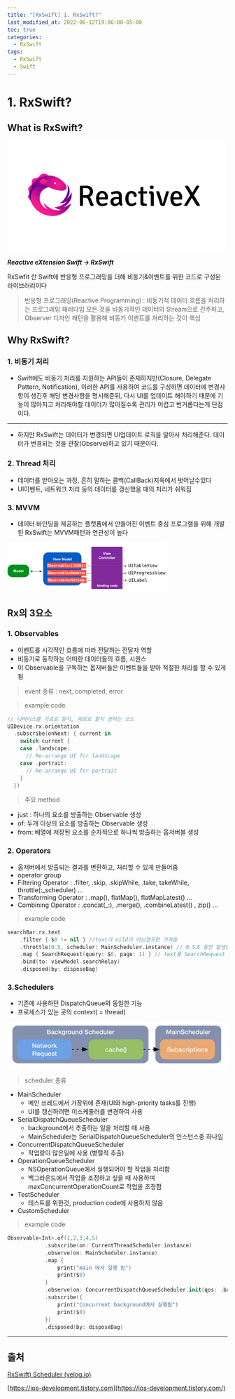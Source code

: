 ```yaml
---
title: "[RxSwift] 1. RxSwift?"
last_modified_at: 2022-06-12T19:06:00-05:00
toc: true
categories:
  - RxSwift
tags:
  - RxSwift
  - Swift
---
```


# 1. RxSwift?

## What is RxSwift?

![reactivex_logo](/images/2022-06-12-RxSwift.1/reactivex_logo.png)

***Reactive eXtension Swift → RxSwift***

RxSwfit 란 Swift에 반응형 프로그래밍을 더해 비동기&이벤트를 위한 코드로 구성된 라이브러리이다

> 반응형 프로그래밍(Reactive Programming) : 비동기적 데이터 흐름을 처리하는 프로그래밍 패러다임
모든 것을 비동기적인 데이터의 Stream으로 간주하고, Observer 디자인 패턴을 활용해 비동기 이벤트를 처리하는 것이 핵심
> 

## Why RxSwift?

### 1. 비동기 처리

- Swift에도 비동기 처리를 지원하는 API들이 존재하지만(Closure, Delegate Pattern, Notification), 이러한 API를 사용하여 코드를 구성하면 데이터에 변경사항이 생긴후 해당 변경사항을 명시해준뒤, 다시 UI를 업데이트 해야하기 때문에 기능이 많아지고 처리해야할 데이터가 많아질수록 관리가 어렵고 번거롭다는게 단점이다.

---

- 하지만 RxSwift는 데이터가 변경되면 UI업데이트 로직을 알아서 처리해준다. 데이터가 변경되는 것을 관찰(Observe)하고 있기 때문이다.

### 2. Thread 처리

- 데이터를 받아오는 과정, 흔히 말하는 콜백(CallBack)지옥에서 벗어날수있다
- UI이벤트, 네트워크 처리 등의 데이터를 갱신했을 때의 처리가 쉬워짐

### 3. MVVM

- 데이터 바인딩을 제공하는 플랫폼에서 만들어진 이벤트 중심 프로그램을 위해 개발된 RxSwift는
MVVM패턴과 연관성이 높다

![RxSwift_MVVM](/images/2022-06-12-RxSwift.1/RxSwift_MVVM.png)

## Rx의 3요소

### 1. Observables<Data>

- 이벤트를 시각적인 흐름에 따라 전달하는 전달자 역할
- 비동기로 동작하는 어떠한 데이터들의 흐름, 시퀀스
- 이 Observable을 구독하는 옵저버들은 이벤트들을 받아 적절한 처리를 할 수 있게됨

> event 종류 : next, completed, error
   
> example code

```swift
// 디바이스를 가로로 할지, 세로로 할지 정하는 코드
UIDevice.rx.orientation
  .subscribe(onNext: { current in
    switch current {
    case .landscape:
      // Re-arrange UI for landscape
    case .portrait:
      // Re-arrange UI for portrait
    }
  })
```

> 주요 method

- just : 하나의 요소를 방출하는 Observable 생성
- of: 두개 이상의 요소를 방출하는 Observable 생성
- from: 배열에 저장된 요소를 순차적으로 하나씩 방출하는 옵저버블 생성

### 2. Operators

- 옵저버에서 방출되는 결과를 변환하고, 처리할 수 있게 만들어줌
- operator group
- Filtering Operator : .filter, .skip, .skipWhile, .take, takeWhile, throttle(:_scheduler) …
- Transforming Operator : .map(), flatMap(), flatMapLatest() …
- Combining Operator : .concat(_:), .merge(), .combineLatest() , zip() …

> example code


```swift
searchBar.rx.text
    .filter { $0 != nil } //text가 nild이 아닌경우만 가져옴
    .throttle(0.5, scheduler: MainScheduler.instance) // 0.5초 동안 발생한 가장최신의 이벤트를 사용
    .map { SearchRequest(query: $0, page: 1) } // text를 SearchRequest 캐스팅
    .bind(to: viewModel.searchRelay)
    .disposed(by: disposeBag)
```

### 3.Schedulers

- 기존에 사용하던 DispatchQueue와 동일한 기능
- 프로세스가 있는 곳의 context( = thread)

![RxSwift_scheduler](/images/2022-06-12-RxSwift.1/RxSwift_scheduler.png)

> scheduler 종류

- MainScheduler 
    - 메인 쓰레드에서 가장위에 존재(UI와 high-priority tasks를 진행)
    - UI를 갱신하려면 이스케줄러를 변경하여 사용
- SerialDispatchQueueScheduler
    - background에서 추출하는 일을 처리할 때 사용
    - MainScheduler는 SerialDispatchQueueScheduler의 인스턴스중 하나임
- ConcurrentDispatchQueueScheduler
    - 작업량이 많은일에 사용 (병렬적 추출)
- OperationQueueScheduler
    - NSOperationQueue에서 실행되어야 할 작업을 처리함
    - 백그라운드에서 작업을 조정하고 싶을 때 사용하며 maxConcurrentOperationCount로 작업을 조정함
- TestScheduler
    - 테스트를 위한것, production code에 사용하지 않음
- CustomScheduler

> example code


```swift
Observable<Int>.of(1,2,3,4,5)
            .subscribe(on: CurrentThreadScheduler.instance)
            .observe(on: MainScheduler.instance)
            .map { 
                print("main 에서 실행 됨")
                print($0)
            }
            .observe(on: ConcurrentDispatchQueueScheduler.init(qos: .background))
            .subscribe({
                print("Concurrent background에서 실행됨")
                print($0)
            })
            .disposed(by: disposeBag)
```
---
## 출처

[RxSwift) Scheduler (velog.io)](https://velog.io/@hansangjin96/RxSwift-Scheduler-%EC%9E%91%EC%84%B1%EC%A4%91)

[https://ios-development.tistory.com](https://ios-development.tistory.com/)

